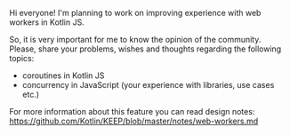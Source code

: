 Hi everyone! I'm planning to work on improving experience with web workers in Kotlin JS.

So, it is very important for me to know the opinion of the community. Please, share your problems, wishes and thoughts regarding the following topics:
- coroutines in Kotlin JS
- concurrency in JavaScript (your experience with libraries, use cases etc.)

For more information about this feature you can read design notes: https://github.com/Kotlin/KEEP/blob/master/notes/web-workers.md